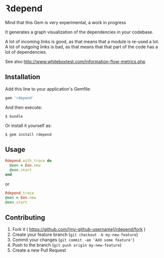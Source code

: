 # Ꝛdepend

Mind that this Gem is very experimental, a work in progress

It generates a graph visualization of the dependencies in your codebase.

A lot of incoming links is good, as that means that a module is
re-used a lot.
A lot of outgoing links is bad, as that means that that part of the code has
a lot of dependencies.

See also http://www.whiteboxtest.com/information-flow-metrics.php

## Installation

Add this line to your application's Gemfile:

```ruby
gem 'rdepend'
```

And then execute:

    $ bundle

Or install it yourself as:

    $ gem install rdepend

## Usage

```ruby
Rdepend.with_trace do
  @een = Een.new
  @een.start
end
```

or

```ruby
Rdepend.trace
@een = Een.new
@een.start
```

## Contributing

1. Fork it ( https://github.com/[my-github-username]/rdepend/fork )
2. Create your feature branch (`git checkout -b my-new-feature`)
3. Commit your changes (`git commit -am 'Add some feature'`)
4. Push to the branch (`git push origin my-new-feature`)
5. Create a new Pull Request
